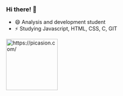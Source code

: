 ### Hi there! 👋

- 😄 Analysis and development student
- ⚡ Studying Javascript, HTML, CSS, C, GIT

<a href="https://picasion.com/"><img src="https://i.picasion.com/pic92/be5bc88b5590f1bc7326329a5b4f6e24.gif" width="140" height="140" border="0" alt="https://picasion.com/" /></a>

